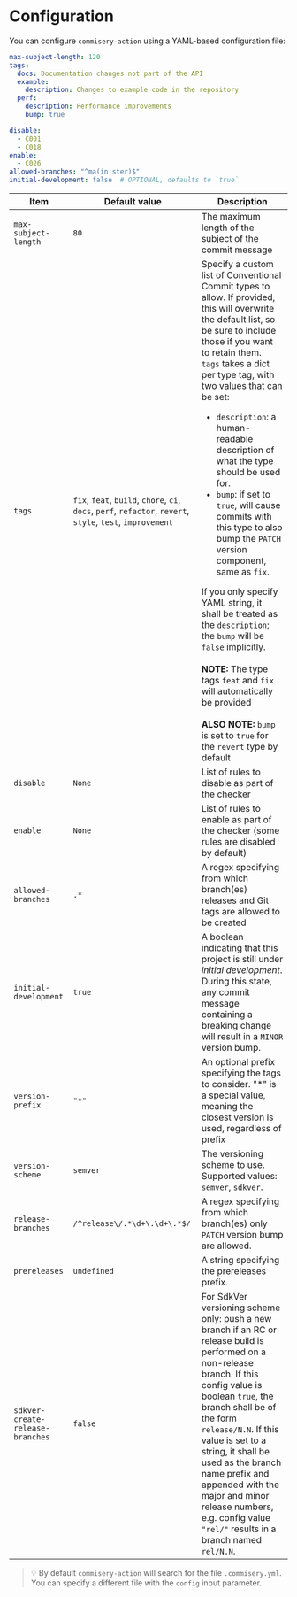# Configuration

You can configure `commisery-action` using a YAML-based configuration file:

```yaml
max-subject-length: 120
tags:
  docs: Documentation changes not part of the API
  example:
    description: Changes to example code in the repository
  perf:
    description: Performance improvements
    bump: true

disable:
  - C001
  - C018
enable:
  - C026
allowed-branches: "^ma(in|ster)$"
initial-development: false  # OPTIONAL, defaults to `true`
```

| Item | Default value |Description | 
| --- | --- | --- |
| `max-subject-length` | `80` | The maximum length of the subject of the commit message |
| `tags` | `fix`, `feat`, `build`, `chore`, `ci`, `docs`, `perf`, `refactor`, `revert`, `style`, `test`, `improvement` | Specify a custom list of Conventional Commit types to allow. If provided, this will overwrite the default list, so be sure to include those if you want to retain them.<br>`tags` takes a dict per type tag, with two values that can be set:<ul><li>`description`: a human-readable description of what the type should be used for.</li><li>`bump`: if set to `true`, will cause commits with this type to also bump the `PATCH` version component, same as `fix`.</li></ul>If you only specify YAML string, it shall be treated as the `description`; the `bump` will be `false` implicitly. <br><br>**NOTE:** The type tags `feat` and `fix` will automatically be provided<br><br>**ALSO NOTE:** `bump` is set to `true` for the `revert` type by default |
| `disable` | `None` | List of rules to disable as part of the checker |
| `enable` | `None` | List of rules to enable as part of the checker (some rules are disabled by default) |
| `allowed-branches` | `.*` | A regex specifying from which branch(es) releases and Git tags are allowed to be created |
| `initial-development` | `true` | A boolean indicating that this project is still under _initial development_. During this state, any commit message containing a breaking change will result in a `MINOR` version bump. |
| `version-prefix` | `"*"` | An optional prefix specifying the tags to consider. "*" is a special value, meaning the closest version is used, regardless of prefix |
| `version-scheme` | `semver` | The versioning scheme to use. Supported values: `semver`, `sdkver`. |
| `release-branches` | `/^release\/.*\d+\.\d+\.*$/` | A regex specifying from which branch(es) only `PATCH` version bump are allowed. |
| `prereleases` | `undefined` | A string specifying the prereleases prefix. |
| `sdkver-create-release-branches` | `false` | For SdkVer versioning scheme only: push a new branch if an RC or release build is performed on a non-release branch. If this config value is boolean `true`, the branch shall be of the form `release/N.N`. If this value is set to a string, it shall be used as the branch name prefix and appended with the major and minor release numbers, e.g. config value  `"rel/"` results in a branch named `rel/N.N`. |

> :bulb: By default `commisery-action` will search for the file `.commisery.yml`. 
You can specify a different file with the `config` input parameter.
